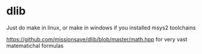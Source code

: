 # dlib

Just do make in linux, or make in windows if you installed msys2 toolchains

https://github.com/missionsave/dlib/blob/master/math.hpp for very vast matematichal formulas
